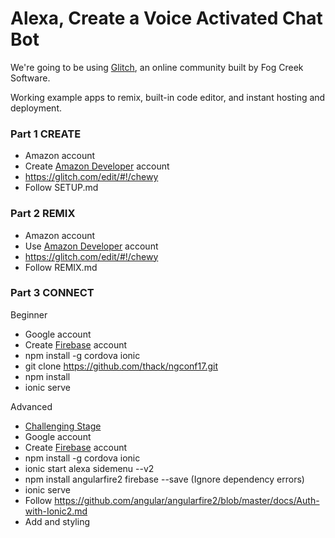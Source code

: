 # Alexa, Create a Voice Activated Chat Bot

We're going to be using [Glitch](https://glitch.com), an online community built by Fog Creek Software.

Working example apps to remix, built-in code editor, and instant hosting and deployment.

### Part 1 CREATE

* Amazon account
* Create [Amazon Developer](https://developer.amazon.com) account
* https://glitch.com/edit/#!/chewy
* Follow SETUP.md

### Part 2 REMIX

* Amazon account
* Use [Amazon Developer](https://developer.amazon.com) account
* https://glitch.com/edit/#!/chewy
* Follow REMIX.md

### Part 3 CONNECT

Beginner

* Google account
* Create [Firebase](https://firebase.google.com) account
* npm install -g cordova ionic
* git clone https://github.com/thack/ngconf17.git
* npm install
* ionic serve

Advanced

* [Challenging Stage](https://www.youtube.com/watch?v=qrSoBhhVSTY)
* Google account
* Create [Firebase](https://firebase.google.com) account
* npm install -g cordova ionic
* ionic start alexa sidemenu --v2
* npm install angularfire2 firebase --save (Ignore dependency errors)
* ionic serve
* Follow https://github.com/angular/angularfire2/blob/master/docs/Auth-with-Ionic2.md
* Add <ion-card> and styling
